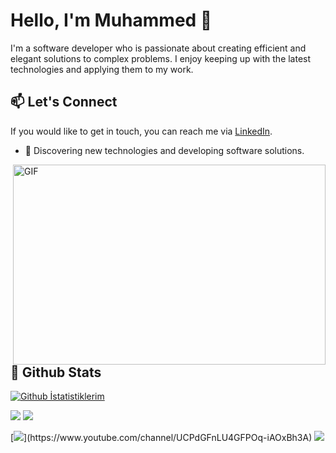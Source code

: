  
 


 


# Hello, I'm Muhammed 👋

I'm a software developer who is passionate about creating efficient and elegant solutions to complex problems. I enjoy keeping up with the latest technologies and applying them to my work.



## 📫 Let's Connect

If you would like to get in touch, you can reach me via [LinkedIn](https://www.linkedin.com/in/muhammedbayat/).


- 🎯 Discovering new technologies and developing software solutions.
 <img align="right" alt="GIF" src="https://github.com/abhisheknaiidu/abhisheknaiidu/blob/master/code.gif?raw=true" width="500" height="320" />
 
## 🌟 Github Stats

[![Github İstatistiklerim](https://github-readme-stats.vercel.app/api?username=muhammed-bayat&show_icons=true&count_private=true&theme=radical)](https://github.com/muhammed-bayat)

 
 
[![](https://img.shields.io/twitter/follow/mamosdavinci?style=social)](https://www.twitter.com/mamosdavinci)
[![](https://img.shields.io/github/followers/muhammed-bayat?style=social)](https://www.github.com/muhammed-bayat)

[![](https://img.shields.io/badge/youtube-%23FF0000.svg?&style=for-the-badge&logo=youtube&logoColor=white")](https://www.youtube.com/channel/UCPdGFnLU4GFPOq-iAOxBh3A)
 [![](https://img.shields.io/badge/linkedin-%230077B5.svg?&style=for-the-badge&logo=linkedin&logoColor=white)](https://www.linkedin.com/in/zero-to-hero/)

 



 
  

 
